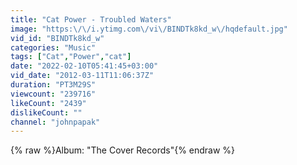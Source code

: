 ```yaml
---
title: "Cat Power - Troubled Waters"
image: "https:\/\/i.ytimg.com\/vi\/BINDTk8kd_w\/hqdefault.jpg"
vid_id: "BINDTk8kd_w"
categories: "Music"
tags: ["Cat","Power","cat"]
date: "2022-02-10T05:41:45+03:00"
vid_date: "2012-03-11T11:06:37Z"
duration: "PT3M29S"
viewcount: "239716"
likeCount: "2439"
dislikeCount: ""
channel: "johnpapak"
---
```

{% raw %}Album: &quot;The Cover Records&quot;{% endraw %}
